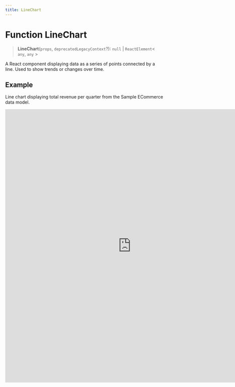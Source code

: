```yaml
---
title: LineChart
---
```


# Function LineChart

> **LineChart**(`props`, `deprecatedLegacyContext`?): `null` \| `ReactElement`\< `any`, `any` \>

A React component displaying data as a series of points connected by a line. Used to show trends or changes over time.

## Example

Line chart displaying total revenue per quarter from the Sample ECommerce data model.

<iframe
 src='https://csdk-playground.sisense.com/?example=charts%2Fline-chart&mode=docs'
 width=800
 height=870
 style='border:none;'
/>

Additional Line Chart examples:

- [Curved Line Chart](https://www.sisense.com/platform/compose-sdk/playground/?example=charts%2Fline-chart-spline)
- [Styled Line Chart](https://www.sisense.com/platform/compose-sdk/playground/?example=charts%2Fline-chart-styled)

## Parameters

| Parameter | Type | Description |
| :------ | :------ | :------ |
| `props` | [`LineChartProps`](../interfaces/interface.LineChartProps.md) | Line chart properties |
| `deprecatedLegacyContext`? | `any` | ::: warning Deprecated<br /><br />:::<br /><br />**See**<br /><br />[React Docs](https://legacy.reactjs.org/docs/legacy-context.html#referencing-context-in-lifecycle-methods) |

## Returns

`null` \| `ReactElement`\< `any`, `any` \>

Line Chart component
